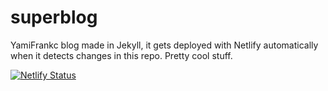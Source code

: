 # superblog
YamiFrankc blog made in Jekyll, it gets deployed with Netlify automatically when it detects changes in this repo. Pretty cool stuff.  

[![Netlify Status](https://api.netlify.com/api/v1/badges/d465820d-9f1a-4a4a-b97e-73562f8bdea6/deploy-status)](https://app.netlify.com/sites/cerulean-macaron-9d183a/deploys)